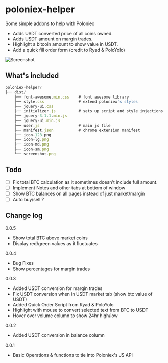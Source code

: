 # poloniex-helper
Some simple addons to help with Poloniex

- Adds USDT converted price of all coins owned.
- Adds USDT amount on margin trades.
- Highlight a bitcoin amount to show value in USDT.
- Add a quick fill order form (credit to Ryad & PoloYolo)

![Screenshot](http://andrew98103.github.io/poloniex-helper/screenshot.png)

## What's included

```javascript
poloniex-helper/
├── dist/
    ├── font-awesome.min.css	# font awesome library
    ├── style.css				# extend poloniex's styles
    ├── jquery-ui.css
    ├── initializer.js			# sets up script and style injections
    ├── jquery-3.1.1.min.js         
    ├── jquery-ui.min.js
    ├── user.js					# main js file
	├── manifest.json			# chrome extension manifest
	├── icon-128.png
	├── icon-lg.png
	├── icon-md.png
	├── icon-sm.png
    └── screenshot.png
```

## Todo

- [ ] Fix total BTC calculation as it sometimes doesn't include full amount.
- [ ] Implement Notes and other tabs at bottom of window
- [ ] Show BTC balances on all pages instead of just market/margin
- [ ] Auto buy/sell ?

## Change log

0.0.5

* Show total BTC above market coins
* Display red/green values as it fluctuates

0.0.4

* Bug Fixes
* Show percentages for margin trades

0.0.3

* Added USDT conversion for margin trades
* Fix USDT conversion when in USDT market tab (show btc value of USDT)
* Added Quick Order Script from Ryad & PoloYolo
* Highlight with mouse to convert selected text from BTC to USDT
* Hover over volume column to show 24hr high/low

0.0.2

* Added USDT conversion in balance column

0.0.1

* Basic Operations & functions to tie into Poloniex's JS API